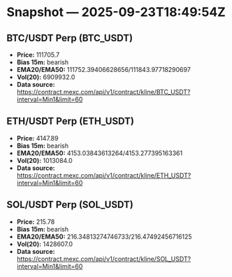 # Snapshot — 2025-09-23T18:49:54Z

## BTC/USDT Perp (BTC_USDT)
- **Price:** 111705.7
- **Bias 15m:** bearish
- **EMA20/EMA50:** 111752.39406628656/111843.97718290697
- **Vol(20):** 6909932.0
- **Data source:** https://contract.mexc.com/api/v1/contract/kline/BTC_USDT?interval=Min1&limit=60

## ETH/USDT Perp (ETH_USDT)
- **Price:** 4147.89
- **Bias 15m:** bearish
- **EMA20/EMA50:** 4153.03843613264/4153.277395163361
- **Vol(20):** 1013084.0
- **Data source:** https://contract.mexc.com/api/v1/contract/kline/ETH_USDT?interval=Min1&limit=60

## SOL/USDT Perp (SOL_USDT)
- **Price:** 215.78
- **Bias 15m:** bearish
- **EMA20/EMA50:** 216.34813274746733/216.47492456716125
- **Vol(20):** 1428607.0
- **Data source:** https://contract.mexc.com/api/v1/contract/kline/SOL_USDT?interval=Min1&limit=60
